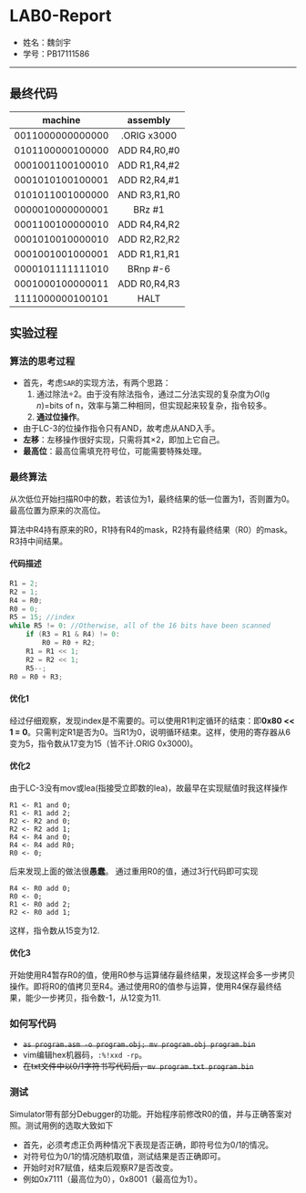 # LAB0-Report

- 姓名：魏剑宇
- 学号：PB17111586

---

## 最终代码

|machine|assembly|
| :---:|:---:|
|0011000000000000|.ORIG x3000|
|0101100000100000|ADD R4,R0,#0|
|0001001100100010|ADD R1,R4,#2|
|0001010100100001|ADD R2,R4,#1|
|0101011001000000|AND R3,R1,R0|
|0000010000000001|BRz #1|
|0001100100000010|ADD R4,R4,R2|
|0001010010000010|ADD R2,R2,R2|
|0001001001000001|ADD R1,R1,R1|
|0000101111111010|BRnp #-6|
|0001000100000011|ADD R0,R4,R3|
|1111000000100101|HALT|

## 实验过程

### 算法的思考过程

- 首先，考虑`SAR`的实现方法，有两个思路：
  1. 通过除法$\div 2$。由于没有除法指令，通过二分法实现的复杂度为$O(\lg n)$=bits of n，效率与第二种相同，但实现起来较复杂，指令较多。
  2. **通过位操作**。
- 由于LC-3的位操作指令只有AND，故考虑从AND入手。
- **左移**：左移操作很好实现，只需将其$\times 2$，即加上它自己。
- **最高位**：最高位需填充符号位，可能需要特殊处理。

### 最终算法

从次低位开始扫描R0中的数，若该位为1，最终结果的低一位置为1，否则置为0。最高位置为原来的次高位。

算法中R4持有原来的R0，R1持有R4的mask，R2持有最终结果（R0）的mask。R3持中间结果。

#### 代码描述

```c
R1 = 2;
R2 = 1;
R4 = R0;
R0 = 0;
R5 = 15; //index
while R5 != 0: //Otherwise, all of the 16 bits have been scanned
	if (R3 = R1 & R4) != 0:
		R0 = R0 + R2;
	R1 = R1 << 1;
	R2 = R2 << 1;
	R5--;
R0 = R0 + R3;
```

#### 优化1

经过仔细观察，发现index是不需要的。可以使用R1判定循环的结束：即**0x80 << 1 = 0**。只需判定R1是否为0。当R1为0，说明循环结束。这样，使用的寄存器从6变为5，指令数从17变为15（皆不计.ORIG 0x3000)。

#### 优化2

由于LC-3没有mov或lea(指接受立即数的lea)，故最早在实现赋值时我这样操作

 ```
R1 <- R1 and 0;
R1 <- R1 add 2;
R2 <- R2 and 0;
R2 <- R2 add 1;
R4 <- R4 and 0;
R4 <- R4 add R0;
R0 <- 0;
 ```

后来发现上面的做法很**愚蠢**。 通过重用R0的值，通过3行代码即可实现

```
R4 <- R0 add 0;
R0 <- 0;
R1 <- R0 add 2;
R2 <- R0 add 1;
```

这样，指令数从15变为12.

#### 优化3
开始使用R4暂存R0的值，使用R0参与运算储存最终结果，发现这样会多一步拷贝操作。即将R0的值拷贝至R4。通过使用R0的值参与运算，使用R4保存最终结果，能少一步拷贝，指令数-1，从12变为11.

### 如何写代码

- ~~`as program.asm -o program.obj; mv program.obj program.bin`~~
- vim编辑hex机器码，`:%!xxd -rp`。
- ~~在txt文件中以0/1字符书写代码后，`mv program.txt program.bin`~~

### 测试

Simulator带有部分Debugger的功能。开始程序前修改R0的值，并与正确答案对照。测试用例的选取大致如下

- 首先，必须考虑正负两种情况下表现是否正确，即符号位为0/1的情况。
- 对符号位为0/1的情况随机取值，测试结果是否正确即可。
- 开始时对R7赋值，结束后观察R7是否改变。
- 例如0x7111（最高位为0），0x8001（最高位为1）。